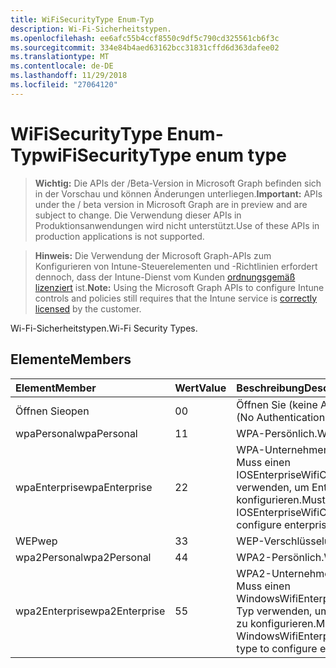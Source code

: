 ```yaml
---
title: WiFiSecurityType Enum-Typ
description: Wi-Fi-Sicherheitstypen.
ms.openlocfilehash: ee6afc55b4ccf8550c9df5c790cd325561cb6f3c
ms.sourcegitcommit: 334e84b4aed63162bcc31831cffd6d363dafee02
ms.translationtype: MT
ms.contentlocale: de-DE
ms.lasthandoff: 11/29/2018
ms.locfileid: "27064120"
---
```

# <a name="wifisecuritytype-enum-type"></a><span data-ttu-id="bbd92-103">WiFiSecurityType Enum-Typ</span><span class="sxs-lookup"><span data-stu-id="bbd92-103">wiFiSecurityType enum type</span></span>

> <span data-ttu-id="bbd92-104">**Wichtig:** Die APIs der /Beta-Version in Microsoft Graph befinden sich in der Vorschau und können Änderungen unterliegen.</span><span class="sxs-lookup"><span data-stu-id="bbd92-104">**Important:** APIs under the / beta version in Microsoft Graph are in preview and are subject to change.</span></span> <span data-ttu-id="bbd92-105">Die Verwendung dieser APIs in Produktionsanwendungen wird nicht unterstützt.</span><span class="sxs-lookup"><span data-stu-id="bbd92-105">Use of these APIs in production applications is not supported.</span></span>

> <span data-ttu-id="bbd92-106">**Hinweis:** Die Verwendung der Microsoft Graph-APIs zum Konfigurieren von Intune-Steuerelementen und -Richtlinien erfordert dennoch, dass der Intune-Dienst vom Kunden [ordnungsgemäß lizenziert](https://go.microsoft.com/fwlink/?linkid=839381) ist.</span><span class="sxs-lookup"><span data-stu-id="bbd92-106">**Note:** Using the Microsoft Graph APIs to configure Intune controls and policies still requires that the Intune service is [correctly licensed](https://go.microsoft.com/fwlink/?linkid=839381) by the customer.</span></span>

<span data-ttu-id="bbd92-107">Wi-Fi-Sicherheitstypen.</span><span class="sxs-lookup"><span data-stu-id="bbd92-107">Wi-Fi Security Types.</span></span>
## <a name="members"></a><span data-ttu-id="bbd92-108">Elemente</span><span class="sxs-lookup"><span data-stu-id="bbd92-108">Members</span></span>
|<span data-ttu-id="bbd92-109">Element</span><span class="sxs-lookup"><span data-stu-id="bbd92-109">Member</span></span>|<span data-ttu-id="bbd92-110">Wert</span><span class="sxs-lookup"><span data-stu-id="bbd92-110">Value</span></span>|<span data-ttu-id="bbd92-111">Beschreibung</span><span class="sxs-lookup"><span data-stu-id="bbd92-111">Description</span></span>|
|:---|:---|:---|
|<span data-ttu-id="bbd92-112">Öffnen Sie</span><span class="sxs-lookup"><span data-stu-id="bbd92-112">open</span></span>|<span data-ttu-id="bbd92-113">0</span><span class="sxs-lookup"><span data-stu-id="bbd92-113">0</span></span>|<span data-ttu-id="bbd92-114">Öffnen Sie (keine Authentifizierung).</span><span class="sxs-lookup"><span data-stu-id="bbd92-114">Open (No Authentication).</span></span>|
|<span data-ttu-id="bbd92-115">wpaPersonal</span><span class="sxs-lookup"><span data-stu-id="bbd92-115">wpaPersonal</span></span>|<span data-ttu-id="bbd92-116">1</span><span class="sxs-lookup"><span data-stu-id="bbd92-116">1</span></span>|<span data-ttu-id="bbd92-117">WPA-Persönlich.</span><span class="sxs-lookup"><span data-stu-id="bbd92-117">WPA-Personal.</span></span>|
|<span data-ttu-id="bbd92-118">wpaEnterprise</span><span class="sxs-lookup"><span data-stu-id="bbd92-118">wpaEnterprise</span></span>|<span data-ttu-id="bbd92-119">2</span><span class="sxs-lookup"><span data-stu-id="bbd92-119">2</span></span>|<span data-ttu-id="bbd92-120">WPA-Unternehmen.</span><span class="sxs-lookup"><span data-stu-id="bbd92-120">WPA-Enterprise.</span></span> <span data-ttu-id="bbd92-121">Muss einen IOSEnterpriseWifiConfiguration-Typ verwenden, um Enterprise-Optionen zu konfigurieren.</span><span class="sxs-lookup"><span data-stu-id="bbd92-121">Must use IOSEnterpriseWifiConfiguration type to configure enterprise options.</span></span>|
|<span data-ttu-id="bbd92-122">WEP</span><span class="sxs-lookup"><span data-stu-id="bbd92-122">wep</span></span>|<span data-ttu-id="bbd92-123">3</span><span class="sxs-lookup"><span data-stu-id="bbd92-123">3</span></span>|<span data-ttu-id="bbd92-124">WEP-Verschlüsselung.</span><span class="sxs-lookup"><span data-stu-id="bbd92-124">WEP Encryption.</span></span>|
|<span data-ttu-id="bbd92-125">wpa2Personal</span><span class="sxs-lookup"><span data-stu-id="bbd92-125">wpa2Personal</span></span>|<span data-ttu-id="bbd92-126">4</span><span class="sxs-lookup"><span data-stu-id="bbd92-126">4</span></span>|<span data-ttu-id="bbd92-127">WPA2-Persönlich.</span><span class="sxs-lookup"><span data-stu-id="bbd92-127">WPA2-Personal.</span></span>|
|<span data-ttu-id="bbd92-128">wpa2Enterprise</span><span class="sxs-lookup"><span data-stu-id="bbd92-128">wpa2Enterprise</span></span>|<span data-ttu-id="bbd92-129">5</span><span class="sxs-lookup"><span data-stu-id="bbd92-129">5</span></span>|<span data-ttu-id="bbd92-130">WPA2-Unternehmen.</span><span class="sxs-lookup"><span data-stu-id="bbd92-130">WPA2-Enterprise.</span></span> <span data-ttu-id="bbd92-131">Muss einen WindowsWifiEnterpriseEAPConfiguration-Typ verwenden, um Enterprise-Optionen zu konfigurieren.</span><span class="sxs-lookup"><span data-stu-id="bbd92-131">Must use WindowsWifiEnterpriseEAPConfiguration type to configure enterprise options.</span></span>|





